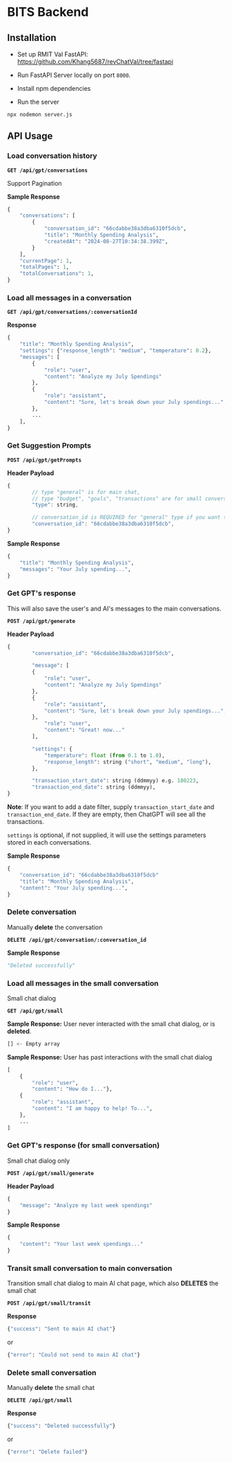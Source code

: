 # BITS Backend

## Installation

- Set up RMIT Val FastAPI: https://github.com/Khang5687/revChatVal/tree/fastapi

- Run FastAPI Server locally on port `8000`.

- Install npm dependencies

- Run the server

```bash
npx nodemon server.js
```

## API Usage

### Load conversation history

**`GET /api/gpt/conversations`**

Support Pagination

**Sample Response**

```python
{
    "conversations": [
        {
            "conversation_id": "66cdabbe38a3dba6310f5dcb",
            "title": "Monthly Spending Analysis",
            "createdAt": "2024-08-27T10:34:38.399Z",
        }
    ],
    "currentPage": 1,
    "totalPages": 1,
    "totalConversations": 1,
}
```

### Load all messages in a conversation

**`GET /api/gpt/conversations/:conversationId`**

**Response**

```python
{
    "title": "Monthly Spending Analysis",
    "settings": {"response_length": "medium", "temperature": 0.2},
    "messages": [
        {
            "role": "user",
            "content": "Analyze my July Spendings"
        },
        {
            "role": "assistant",
            "content": "Sure, let's break down your July spendings...",
        },
        ...
    ],
}


```

### Get Suggestion Prompts

**`POST /api/gpt/getPrompts`**

**Header Payload**

```javascript
{
        // type "general" is for main chat,
        // type "budget", "goals", "transactions" are for small conversations.
        "type": string,

        // conversation_id is REQUIRED for "general" type if you want the prompts to be relevant to previous messages.
        "conversation_id": "66cdabbe38a3dba6310f5dcb",
}
```

**Sample Response**

```python
{
    "title": "Monthly Spending Analysis",
    "messages": "Your July spending...",
}
```

### Get GPT's response

This will also save the user's and AI's messages to the main conversations.

**`POST /api/gpt/generate`**

**Header Payload**

```python
{
        "conversation_id": "66cdabbe38a3dba6310f5dcb",

        "message": [
        {
            "role": "user",
            "content": "Analyze my July Spendings"
        },
        {
            "role": "assistant",
            "content": "Sure, let's break down your July spendings...",
        },
            "role": "user",
            "content": "Great! now..."
        ],

        "settings": {
            "temperature": float (from 0.1 to 1.0),
            "response_length": string ("short", "medium", "long"),
        },

        "transaction_start_date": string (ddmmyy) e.g. 180223,
        "transaction_end_date": string (ddmmyy),
}
```

**Note**: If you want to add a date filter, supply `transaction_start_date` and `transaction_end_date`. If they are empty, then ChatGPT will see all the transactions.

`settings` is optional, if not supplied, it will use the settings parameters stored in each conversations.

**Sample Response**

```python
{
    "conversation_id": "66cdabbe38a3dba6310f5dcb"
    "title": "Monthly Spending Analysis",
    "content": "Your July spending...",
}
```

### Delete conversation

Manually **delete** the conversation

**`DELETE /api/gpt/conversation/:conversation_id`**

**Sample Response**

```python
"Deleted successfully"
```

### Load all messages in the small conversation

Small chat dialog

**`GET /api/gpt/small`**

**Sample Response:** User never interacted with the small chat dialog, or is **deleted**.

```python
[] <- Empty array
```

**Sample Response:** User has past interactions with the small chat dialog

```python
[
    {
        "role": "user",
        "content": "How do I..."},
    {
        "role": "assistant",
        "content": "I am happy to help! To...",
    },
    ...
]
```

### Get GPT's response (for small conversation)

Small chat dialog only

**`POST /api/gpt/small/generate`**

**Header Payload**

```python
{
    "message": "Analyze my last week spendings"
}
```

**Sample Response**

```python
{
    "content": "Your last week spendings..."
}
```

### Transit small conversation to main conversation

Transition small chat dialog to main AI chat page, which also **DELETES** the small chat

**`POST /api/gpt/small/transit`**

**Response**

```python
{"success": "Sent to main AI chat"}
```

or

```python
{"error": "Could not send to main AI chat"}
```

### Delete small conversation

Manually **delete** the small chat

**`DELETE /api/gpt/small`**

**Response**

```python
{"success": "Deleted successfully"}
```

or

```python
{"error": "Delete failed"}
```
